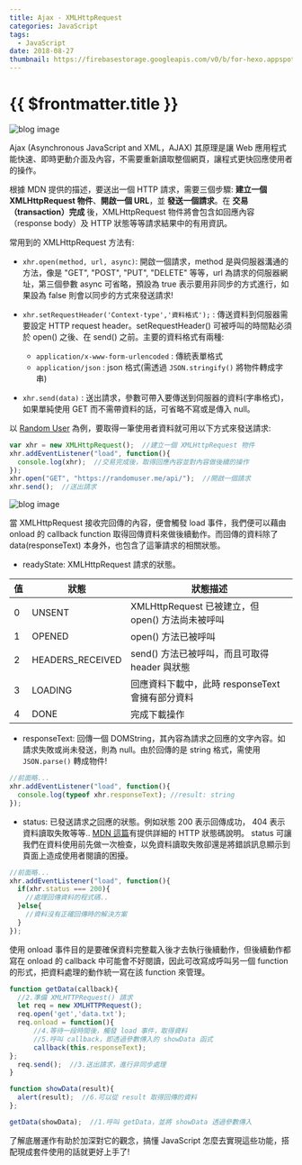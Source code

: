 ```yaml
---
title: Ajax - XMLHttpRequest
categories: JavaScript
tags:
  - JavaScript
date: 2018-08-27
thumbnail: https://firebasestorage.googleapis.com/v0/b/for-hexo.appspot.com/o/20180319-js-about-javascript.jpg?alt=media&token=68f6351d-34bc-45bf-ae3f-9671da27b39d
---
```


# {{ $frontmatter.title }}

![blog image](https://firebasestorage.googleapis.com/v0/b/for-hexo.appspot.com/o/20180319-js-about-javascript.jpg?alt=media&token=68f6351d-34bc-45bf-ae3f-9671da27b39d "這個朋友必交! 關於 JavaScript 的眉眉角角")

Ajax (Asynchronous JavaScript and XML，AJAX) 其原理是讓 Web 應用程式能快速、即時更動介面及內容，不需要重新讀取整個網頁，讓程式更快回應使用者的操作。

根據 MDN 提供的描述，要送出一個 HTTP 請求，需要三個步驟: **建立一個 XMLHttpRequest 物件**、**開啟一個 URL**，並 **發送一個請求**。在 **交易（transaction）完成** 後，XMLHttpRequest 物件將會包含如回應內容（response body）及 HTTP 狀態等等請求結果中的有用資訊。

常用到的 XMLHttpRequest 方法有:

- `xhr.open(method, url, async)`: 開啟一個請求，method 是與伺服器溝通的方法，像是 "GET", "POST", "PUT", "DELETE" 等等，url 為請求的伺服器網址，第三個參數 async 可省略，預設為 true 表示要用非同步的方式進行，如果設為 false 則會以同步的方式來發送請求!

- `xhr.setRequestHeader('Context-type','資料格式');` : 傳送資料到伺服器需要設定 HTTP request header。setRequestHeader() 可被呼叫的時間點必須於 open() 之後、在 send() 之前。主要的資料格式有兩種:
  - `application/x-www-form-urlencoded` : 傳統表單格式
  - `application/json` : json 格式(需透過 `JSON.stringify()` 將物件轉成字串)

- `xhr.send(data)` : 送出請求，參數可帶入要傳送到伺服器的資料(字串格式)，如果單純使用 GET 而不需帶資料的話，可省略不寫或是傳入 null。

以 [Random User](https://randomuser.me/) 為例，要取得一筆使用者資料就可用以下方式來發送請求:
```js
var xhr = new XMLHttpRequest();  //建立一個 XMLHttpRequest 物件
xhr.addEventListener("load", function(){
  console.log(xhr);  //交易完成後，取得回應內容並對內容做後續的操作
});
xhr.open("GET", "https://randomuser.me/api/");  //開啟一個請求
xhr.send();  //送出請求
```
![blog image](https://firebasestorage.googleapis.com/v0/b/for-hexo.appspot.com/o/2018-08-27-js-about-javascript-XMLHttpRequest-1.jpg?alt=media&token=943c5e80-da19-4fe5-964b-919bb8f6a712 "這個朋友必交! 關於 JavaScript 的眉眉角角")

當 XMLHttpRequest 接收完回傳的內容，便會觸發 load 事件，我們便可以藉由 onload 的 callback function 取得回傳資料來做後續動作。而回傳的資料除了 data(responseText) 本身外，也包含了這筆請求的相關狀態。
- readyState: XMLHttpRequest 請求的狀態。

| 值 | 狀態 | 狀態描述 |
| - | - | - |
| 0 | UNSENT | XMLHttpRequest 已被建立，但 open() 方法尚未被呼叫 |
| 1 | OPENED | open() 方法已被呼叫 |
| 2 | HEADERS_RECEIVED | send() 方法已被呼叫，而且可取得 header 與狀態 |
| 3 | LOADING | 回應資料下載中，此時 responseText 會擁有部分資料 |
| 4 | DONE | 完成下載操作 |


- responseText: 回傳一個 DOMString，其內容為請求之回應的文字內容。如請求失敗或尚未發送，則為 null。由於回傳的是 string 格式，需使用 `JSON.parse()` 轉成物件!
```js
//前面略...
xhr.addEventListener("load", function(){
  console.log(typeof xhr.responseText); //result: string
});
```

- status: 已發送請求之回應的狀態。例如狀態 200 表示回傳成功， 404 表示資料讀取失敗等等.. [MDN 這篇](https://developer.mozilla.org/zh-TW/docs/Web/HTTP/Status)有提供詳細的 HTTP 狀態碼說明。
status 可讓我們在資料使用前先做一次檢查，以免資料讀取失敗卻還是將錯誤訊息顯示到頁面上造成使用者閱讀的困擾。
```js
//前面略...
xhr.addEventListener("load", function(){
  if(xhr.status === 200){
    //處理回傳資料的程式碼..
  }else{
    //資料沒有正確回傳時的解決方案
  }
});
```

使用 onload 事件目的是要確保資料完整載入後才去執行後續動作，但後續動作都寫在 onload 的 callback 中可能會不好閱讀，因此可改寫成呼叫另一個 function 的形式，把資料處理的動作統一寫在該 function 來管理。
```js
function getData(callback){
  //2.準備 XMLHTTPRequest() 請求
  let req = new XMLHTTPRequest();
  req.open('get','data.txt');
  req.onload = function(){
      //4.等待一段時間後，觸發 load 事件，取得資料
      //5.呼叫 callback，即透過參數傳入的 showData 函式
      callback(this.responseText);
};
  req.send();  //3.送出請求，進行非同步處理
}

function showData(result){
  alert(result);  //6.可以從 result 取得回傳的資料
};

getData(showData);  //1.呼叫 getData，並將 showData 透過參數傳入
```

了解底層運作有助於加深對它的觀念，搞懂 JavaScript 怎麼去實現這些功能，搭配現成套件使用的話就更好上手了!